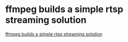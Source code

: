 # ffmpeg builds a simple rtsp streaming solution
[ffmpeg builds a simple rtsp streaming solution](https://aiwithcloud.com/2022/09/19/ffmpeg_builds_a_simple_rtsp_streaming_solution/)